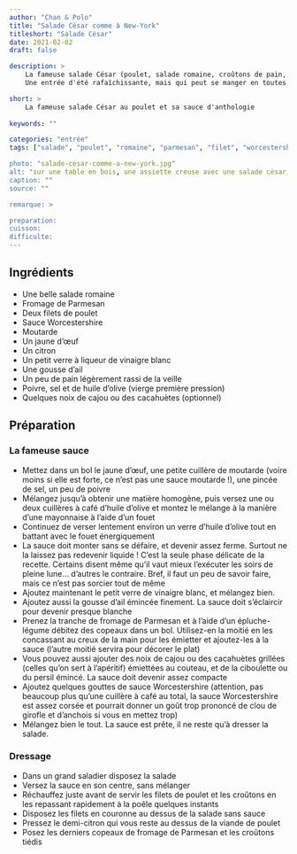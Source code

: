 ```yaml
---
author: "Chan & Polo"
title: "Salade César comme à New-York"
titleshort: "Salade César"
date: 2021-02-02
draft: false

description: >
    La fameuse salade César (poulet, salade romaine, croûtons de pain, sauce Worcestershire...) comme celles que l'on mange à Ney-York<br>
    Une entrée d'été rafaîchissante, mais qui peut se manger en toutes saisons

short: >
    La fameuse salade César au poulet et sa sauce d'anthologie
    
keywords: ""

categories: "entrée"
tags: ["salade", "poulet", "romaine", "parmesan", "filet", "worcestershire", "moutarde", "oeuf", "pain", croûton", "cacahuète", "noix de cajou"]

photo: "salade-cesar-comme-a-new-york.jpg"
alt: "sur une table en bois, une assiette creuse avec une salade césar, des morceaux de blancs de poulet, des morceaux de salades, quelques dés de pain grillé. L'assiette est en partie posée sur un torchon"
caption: ""
source: ""

remarque: >

preparation: 
cuisson: 
difficulte:
---
```



## Ingrédients
- Une belle salade romaine
- Fromage de Parmesan
- Deux filets de poulet
- Sauce Worcestershire 
- Moutarde 
- Un jaune d’œuf
- Un citron
- Un petit verre à liqueur de vinaigre blanc
- Une gousse d’ail
- Un peu de pain légèrement rassi de la veille
- Poivre, sel et de huile d’olive (vierge première pression)
- Quelques noix de cajou ou des cacahuètes (optionnel) 
## Préparation
### La fameuse sauce
- Mettez dans un bol le jaune d’œuf, une petite cuillère de moutarde (voire moins si elle est forte, ce n’est pas une sauce moutarde !), une pincée de sel, un peu de poivre
- Mélangez jusqu’à obtenir une matière homogène, puis versez une ou deux cuillères à café d’huile d’olive et montez le mélange à la manière d’une mayonnaise à l’aide d’un fouet
- Continuez de verser lentement environ un verre d’huile d’olive tout en battant avec le fouet énergiquement
- La sauce doit monter sans se défaire, et devenir assez ferme. Surtout ne la laissez pas redevenir liquide !  C’est la seule phase délicate de la recette. Certains disent même qu’il vaut mieux l’exécuter les soirs de pleine lune… d’autres le contraire. Bref, il faut un peu de savoir faire, mais ce n’est pas sorcier tout de même
- Ajoutez maintenant le petit verre de vinaigre blanc, et mélangez bien. 
- Ajoutez aussi la gousse d’ail émincée finement. La sauce doit s’éclaircir pour devenir presque blanche
- Prenez la tranche de fromage de Parmesan et à l’aide d’un épluche-légume débitez des copeaux dans un bol. Utilisez-en la moitié en les concassant au creux de la main pour les émietter et ajoutez-les à la sauce (l’autre moitié servira pour décorer le plat)
- Vous pouvez aussi ajouter des noix de cajou ou des cacahuètes grillées (celles qu’on sert à l’apéritif) émiettées au couteau, et de la ciboulette ou du persil émincé. La sauce doit devenir assez compacte
- Ajoutez quelques gouttes de sauce Worcestershire (attention, pas beaucoup plus qu’une cuillère à café au total, la sauce Worcestershire est assez corsée et pourrait donner un goût trop prononcé de clou de girofle et d’anchois si vous en mettez trop)
- Mélangez bien le tout. La sauce est prête, il ne reste qu’à dresser la salade.
### Dressage
- Dans un grand saladier disposez la salade
- Versez la sauce en son centre, sans mélanger
- Réchauffez juste avant de servir les filets de poulet et les croûtons en les repassant rapidement à la poêle quelques instants
- Disposez les filets en couronne au dessus de la salade sans sauce
- Pressez le demi-citron qui vous reste au dessus de la viande de poulet
- Posez les derniers copeaux de fromage de Parmesan et les croûtons tiédis